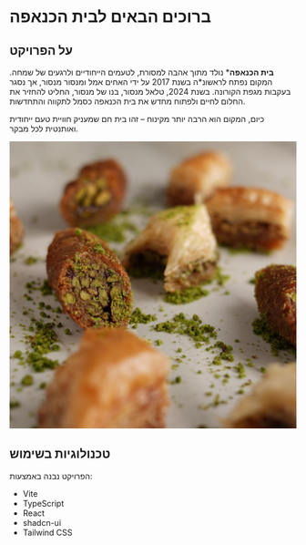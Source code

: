 # ברוכים הבאים לבית הכנאפה

## על הפרויקט

**בית הכנאפה**\* נולד מתוך אהבה למסורת, לטעמים הייחודיים ולרגעים של שמחה. המקום נפתח לראשונ\*ה בשנת 2017 על ידי האחים אמל ומנסור מנסור, אך נסגר בעקבות מגפת הקורונה. בשנת 2024, טלאל מנסור, בנו של מנסור, החליט להחזיר את החלום לחיים ולפתוח מחדש את בית הכנאפה כסמל לתקווה והתחדשות.

כיום, המקום הוא הרבה יותר מקינוח – זהו בית חם שמעניק חוויית טעם ייחודית ואותנטית לכל מבקר.

<img src="/public/images/baklawaPistachio.jpg" alt="Baklava" width="600" hight="150"/>

## טכנולוגיות בשימוש

הפרויקט נבנה באמצעות:

- Vite
- TypeScript
- React
- shadcn-ui
- Tailwind CSS
